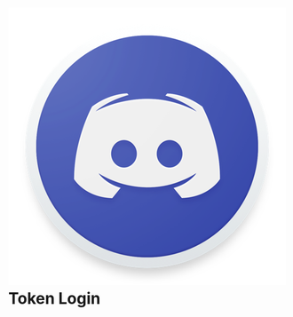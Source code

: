 # <img src="https://github.com/CoSeR-Source/DC-Token-Login/blob/master/Discord-Logo.png?raw=true" width=500 height=500 alt=""> Token Login
